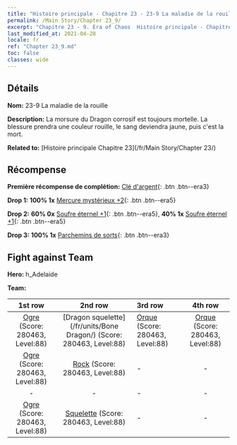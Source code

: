 ```yaml
---
title: "Histoire principale - Chapitre 23 - 23-9 La maladie de la rouille"
permalink: /Main Story/Chapter 23_9/
excerpt: "Chapitre 23 - 9. Era of Chaos  Histoire principale - Chapitre 23_9. 23-9 La maladie de la rouille"
last_modified_at: 2021-04-28
locale: fr
ref: "Chapter 23_9.md"
toc: false
classes: wide
---
```


## Détails

 **Nom:** 23-9 La maladie de la rouille

 **Description:** La morsure du Dragon corrosif est toujours mortelle. La blessure prendra une couleur rouille, le sang deviendra jaune, puis c'est la mort.

 **Related to:** [Histoire principale Chapitre 23](/fr/Main Story/Chapter 23/)

## Récompense

 **Première récompense de complétion:** [Clé d'argent](/ItemsFR/con_693/){: .btn .btn--era3}

 **Drop 1:** **100% 1x** [Mercure mystérieux +2](/ItemsFR/mat_77/){: .btn .btn--era5}

 **Drop 2:** **60% 0x** [Soufre éternel +1](/ItemsFR/mat_71/){: .btn .btn--era5}, **40% 1x** [Soufre éternel +1](/ItemsFR/mat_71/){: .btn .btn--era5}

 **Drop 3:** **100% 1x** [Parchemins de sorts](/ItemsFR/con_694/){: .btn .btn--era3}


## Fight against Team
 **Hero:** h_Adelaide

 **Team:**


  | 1st row | 2nd row | 3rd row | 4th row |
  |:----:|:----:|:----|:----:|
  | [Ogre](/fr/units/Ogre/) (Score: 280463, Level:88)  | [Dragon squelette](/fr/units/Bone Dragon/) (Score: 280463, Level:88)  | [Orque](/fr/units/Orc/) (Score: 280463, Level:88)  | [Orque](/fr/units/Orc/) (Score: 280463, Level:88)  |
  | [Ogre](/fr/units/Ogre/) (Score: 280463, Level:88)  | [Rock](/fr/units/Roc/) (Score: 280463, Level:88)  | - | - |
  | - | - | - | - |
  | [Ogre](/fr/units/Ogre/) (Score: 280463, Level:88)  | [Squelette](/fr/units/Skeleton/) (Score: 280463, Level:88)  | - | - |


